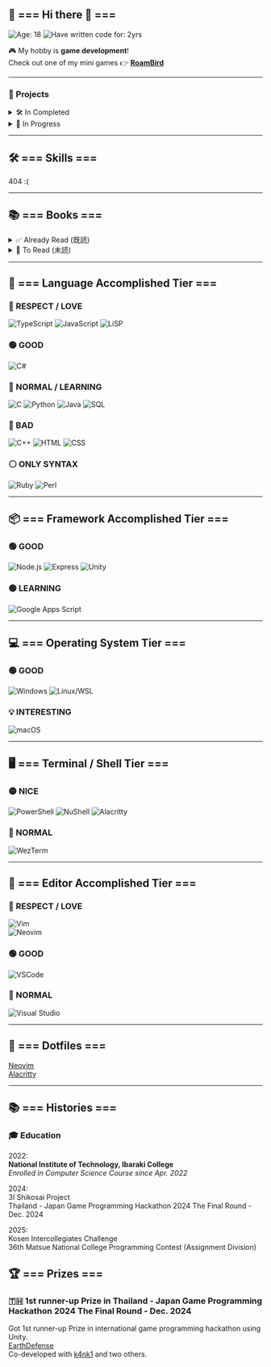 ## 🌟 === Hi there 👋 ===

![Age: 18](https://img.shields.io/badge/Age-18-orange?style=for-the-badge)
![Have written code for: 2yrs](https://img.shields.io/badge/Have_written_code_for-2_yrs-critical?style=for-the-badge)

🎮 My hobby is **game development**!  
Check out one of my mini games 👉 [**RoamBird**](https://play.unity.com/en/games/dae4eae7-04fb-46ca-8ecd-b6d405c7df6b/roambird)

---

### 🧪 Projects  
<details>
<summary>🛠️ In Completed</summary>
<ul>
  <li>3I Shikosai</li>
</ul>
</details>

<details>
<summary>🚧 In Progress</summary>
<ul>
  <li><a href="https://play.unity.com/en/games/dae4eae7-04fb-46ca-8ecd-b6d405c7df6b/roambird">RoamBird</a></li>
  <li><a href="https://github.com/Tomarun029831/BlackBoardCleaner">BlackBoardCleaner</a></li>
  <li><a href="https://www.smbcnikko.co.jp/fs/kosen/202503">Kosen Intercollegiates Challenge</a></li>
  <li><a href="https://github.com/SpaghettiCode-Union">KIKORI GLASS</a></li>
</ul>
</details>

---

## 🛠️ === Skills ===
404 :(

---

## 📚 === Books ===  
<details>
<summary>✅ Already Read (既読)</summary>
<ul>
  <li>『ゲームで学ぶJavaScript入門 増補改訂版～ブラウザゲームづくりでHTML＆CSSも身につく！』</li>
  <li>『確かな力が身につくJavaScript「超」入門 第2版』</li>
  <li>『1週間でC++の基礎が学べる本 (1週間プログラミング)』</li>
  <li>『確かな力が身につく C#「超」入門 第3版 (Informatics & IDEA)』</li>
  <li>『Pythonでつくる ゲーム開発 入門講座』</li>
  <li>『Pythonでつくる ゲーム開発 入門講座 実践編』</li>
  <li>『Pythonで作って学べる ゲームのアルゴリズム入門』</li>
  <li>『確かな力が身につく C#「超」入門 第3版 (Informatics & IDEA)』</li>
  <li>『スッキリわかるJava入門』</li>
  <li>『図解AWS (Amazon Web Services) の仕組みとサービスがたった1日でよくわかる』</li>
  <li>『SQL : ゼロからはじめるデータベース操作』</li>
  <li>『リーダブルコード』</li>
  <li>『良いコード／悪いコードで学ぶ設計入門―保守しやすい 成長し続けるコードの書き方』</li>
  <li>『Java言語で学ぶデザインパターン入門』</li>
  <li>『達人プログラマー』</li>
  <li>『ネットワークはなぜつながるのか』</li>
  <li>『テスト駆動開発』</li>
</ul>
</details>

<details>
<summary>📖 To Read (未読)</summary>
<ul>
  <li>『Spring徹底入門 : Spring FrameworkによるJavaアプリケーション開発』</li>
  <li>『達人に学ぶSQL徹底指南書 第2版 初級者で終わりたくないあなたへ』</li>
  <li>『達人に学ぶDB設計徹底指南書 第2版』</li>
  <li>『問題解決力を鍛える!アルゴリズムとデータ構造』</li>
  <li>『コンピュータシステムの理論と実装』</li>
  <li>『コンピュータの構成と設計 MIPS Editoin 第6版 下』</li>
  <li>『コンピュータの構成と設計 MIPS Edition 第6版 上』</li>
  <li>『ゼロからのOS自作入門』</li>
  <li>『オペレーティングシステムの仕組み』</li>
  <li>『マスタリングTCP/IP―入門編―』</li>
  <li>『ゼロから作るDeep Learning』</li>
  <li>『Amazon Web Services』</li>
  <li>『Effective Java』</li>
  <li>『Clean Code アジャイルソフトウェア達人の技』</li>
  <li>『Clean Architecture 達人に学ぶソフトウェアの構造と設計』</li>
  <li>『体系的に学ぶ 安全なWebアプリケーションの作り方』</li>
  <li>『Docker実践ガイド』</li>
  <li>『Kubernetes完全ガイド』</li>
  <li>『Kotlin サーバーサイドプログラミング実践開発』</li>
  <li>『Good Code, Bad Code ～持続可能な開発のためのソフトウェアエンジニア的思考』</li>
  <li>『Web API: The Good Parts』</li>
  <li>『Webを支える技術 -HTTP、URI、HTML、そしてREST (WEB+DB PRESSプラスシリーズ)』</li>
  <li>『世界で闘うプログラミング力を鍛える本 ~コーディング面接189問とその解法~』</li>
  <li>『［作って学ぶ］ブラウザのしくみ──HTTP、HTML、CSS、JavaScriptの裏側 (WEB+DB PRESS plusシリーズ)』</li>
  <li>『Javaによる関数型プログラミング ―Java 8ラムダ式とStream』</li>
  <li>『［試して理解］Linuxのしくみ　―実験と図解で学ぶOS、仮想マシン、コンテナの基礎知識』</li>
  <li>『データ指向アプリケーションデザイン ―信頼性、拡張性、保守性の高い分散システム設計の原理』</li>
  <li>『冒険の書　AI時代のアンラーニング』</li>
  <li>『チェス上達の手引き　第2版(チェス・クラシックス ; 8)』</li>
  <li>『実践Rustプログラミング入門』</li>  
</ul>
</details>

---

## 🧠 === Language Accomplished Tier ===

### 💛 RESPECT / LOVE  
![TypeScript](https://img.shields.io/badge/TypeScript-LOVE-blue?style=for-the-badge&logo=typescript)
![JavaScript](https://img.shields.io/badge/JavaScript-RESPECT-blue?style=for-the-badge&logo=javascript)
![LiSP](https://img.shields.io/badge/LiSP-RESPECT-red?style=for-the-badge&logo=gnu)

### 🟢 GOOD  
![C#](https://img.shields.io/badge/C%23/UNITY-GOOD-green?style=for-the-badge&logo=c-sharp)

### 🔵 NORMAL / LEARNING  
![C](https://img.shields.io/badge/C-NORMAL-blue?style=for-the-badge&logo=c)
![Python](https://img.shields.io/badge/Python-LEARNING-blue?style=for-the-badge&logo=python)
![Java](https://img.shields.io/badge/Java-LEARNING-blue?style=for-the-badge&logo=java)
![SQL](https://img.shields.io/badge/SQL-LEARNING-blue?style=for-the-badge&logo=postgresql)

### 🔴 BAD  
![C++](https://img.shields.io/badge/C%2B%2B-BAD-red?style=for-the-badge&logo=c%2B%2B)
![HTML](https://img.shields.io/badge/HTML-BAD-red?style=for-the-badge&logo=html5)
![CSS](https://img.shields.io/badge/CSS-BAD-red?style=for-the-badge&logo=css3)

### ⚪️ ONLY SYNTAX  
![Ruby](https://img.shields.io/badge/Ruby-ONLYSYNTAX-lightgrey?style=for-the-badge&logo=ruby)
![Perl](https://img.shields.io/badge/Perl-ONLYSYNTAX-lightgrey?style=for-the-badge&logo=perl)

---

## 📦 === Framework Accomplished Tier ===

### 🟢 GOOD  
![Node.js](https://img.shields.io/badge/Node.js-GOOD-green?style=for-the-badge&logo=node.js)
![Express](https://img.shields.io/badge/Express-GOOD-green?style=for-the-badge&logo=express)
![Unity](https://img.shields.io/badge/Unity-GOOD-green?style=for-the-badge&logo=unity)  

### 🟢 LEARNING  
![Google Apps Script](https://img.shields.io/badge/GAS-GOOD-green?style=for-the-badge&logo=google)

---

## 💻 === Operating System Tier ===

### 🟢 GOOD  
![Windows](https://img.shields.io/badge/Windows-GOOD-blue?style=for-the-badge&logo=windows)
![Linux/WSL](https://img.shields.io/badge/Linux%2FWSL-GOOD-green?style=for-the-badge&logo=linux)

### 💡 INTERESTING  
![macOS](https://img.shields.io/badge/macOS-INTERESTING-lightgrey?style=for-the-badge&logo=apple)

---

## 🖥️ === Terminal / Shell Tier ===

### 🟡 NICE  
![PowerShell](https://img.shields.io/badge/PowerShell-NICE-yellow?style=for-the-badge&logo=powershell)
![NuShell](https://img.shields.io/badge/NuShell-NICE-yellow?style=for-the-badge&logo=nushell)
![Alacritty](https://img.shields.io/badge/Alacritty-NICE-yellow?style=for-the-badge)

### 🔵 NORMAL  
![WezTerm](https://img.shields.io/badge/WezTerm-Normal-blue?style=for-the-badge)

---

## 📝 === Editor Accomplished Tier ===

### 💛 RESPECT / LOVE  
![Vim](https://img.shields.io/badge/Vim-LOVE-yellow?style=for-the-badge&logo=vim)  
![Neovim](https://img.shields.io/badge/Neovim-LOVE-yellow?style=for-the-badge&logo=neovim)  

### 🟢 GOOD  
![VSCode](https://img.shields.io/badge/VSCode-GOOD-green?style=for-the-badge&logo=visualstudiocode)

### 🔵 NORMAL  
![Visual Studio](https://img.shields.io/badge/Visual%20Studio-NORMAL-blue?style=for-the-badge&logo=visualstudio)

---

## 🔌 === Dotfiles ===  
[Neovim](https://github.com/Tomarun029831/NeovimSettings)  
[Alacritty](https://github.com/Tomarun029831/AlacrittySettings)  

---


## 📚 === Histories ===  

### 🎓 Education  
2022:  
**National Institute of Technology, Ibaraki College**  
_Enrolled in Computer Science Course since Apr. 2022_

2024:  
  3I Shikosai Project  
  Thailand - Japan Game Programming Hackathon 2024 The Final Round - Dec. 2024

2025:  
  Kosen Intercollegiates Challenge  
  36th Matsue National College Programming Contest (Assignment Division)

## 🏆 === Prizes ===  
### 🇹🇭 1st runner-up Prize in Thailand - Japan Game Programming Hackathon 2024 The Final Round - Dec. 2024  
Got 1st runner-up Prize in international game programming hackathon using Unity.  
[EarthDefense](https://play.unity.com/en/games/f29d60f8-c03a-43ed-9983-1281f630518e/earth-defense)  
Co-developed with [k4nk1](https://github.com/k4nk1) and two others.
